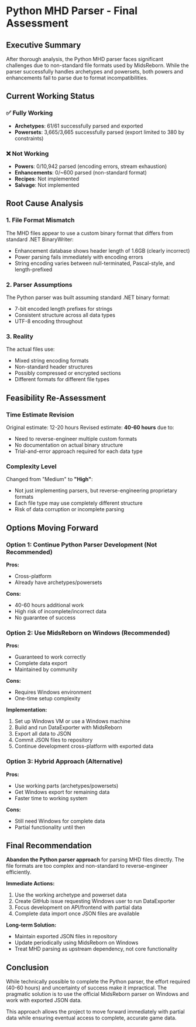 # Python MHD Parser - Final Assessment

## Executive Summary

After thorough analysis, the Python MHD parser faces significant challenges due to non-standard file formats used by MidsReborn. While the parser successfully handles archetypes and powersets, both powers and enhancements fail to parse due to format incompatibilities.

## Current Working Status

### ✅ Fully Working
- **Archetypes**: 61/61 successfully parsed and exported
- **Powersets**: 3,665/3,665 successfully parsed (export limited to 380 by constraints)

### ❌ Not Working  
- **Powers**: 0/10,942 parsed (encoding errors, stream exhaustion)
- **Enhancements**: 0/~600 parsed (non-standard format)
- **Recipes**: Not implemented
- **Salvage**: Not implemented

## Root Cause Analysis

### 1. File Format Mismatch
The MHD files appear to use a custom binary format that differs from standard .NET BinaryWriter:
- Enhancement database shows header length of 1.6GB (clearly incorrect)
- Power parsing fails immediately with encoding errors
- String encoding varies between null-terminated, Pascal-style, and length-prefixed

### 2. Parser Assumptions
The Python parser was built assuming standard .NET binary format:
- 7-bit encoded length prefixes for strings
- Consistent structure across all data types
- UTF-8 encoding throughout

### 3. Reality
The actual files use:
- Mixed string encoding formats
- Non-standard header structures  
- Possibly compressed or encrypted sections
- Different formats for different file types

## Feasibility Re-Assessment

### Time Estimate Revision
Original estimate: 12-20 hours
Revised estimate: **40-60 hours** due to:
- Need to reverse-engineer multiple custom formats
- No documentation on actual binary structure
- Trial-and-error approach required for each data type

### Complexity Level
Changed from "Medium" to **"High"**:
- Not just implementing parsers, but reverse-engineering proprietary formats
- Each file type may use completely different structure
- Risk of data corruption or incomplete parsing

## Options Moving Forward

### Option 1: Continue Python Parser Development (Not Recommended)
**Pros:**
- Cross-platform
- Already have archetypes/powersets

**Cons:**
- 40-60 hours additional work
- High risk of incomplete/incorrect data
- No guarantee of success

### Option 2: Use MidsReborn on Windows (Recommended)
**Pros:**
- Guaranteed to work correctly
- Complete data export
- Maintained by community

**Cons:**
- Requires Windows environment
- One-time setup complexity

**Implementation:**
1. Set up Windows VM or use a Windows machine
2. Build and run DataExporter with MidsReborn
3. Export all data to JSON
4. Commit JSON files to repository
5. Continue development cross-platform with exported data

### Option 3: Hybrid Approach (Alternative)
**Pros:**
- Use working parts (archetypes/powersets)
- Get Windows export for remaining data
- Faster time to working system

**Cons:**
- Still need Windows for complete data
- Partial functionality until then

## Final Recommendation

**Abandon the Python parser approach** for parsing MHD files directly. The file formats are too complex and non-standard to reverse-engineer efficiently.

**Immediate Actions:**
1. Use the working archetype and powerset data
2. Create GitHub issue requesting Windows user to run DataExporter
3. Focus development on API/frontend with partial data
4. Complete data import once JSON files are available

**Long-term Solution:**
- Maintain exported JSON files in repository
- Update periodically using MidsReborn on Windows
- Treat MHD parsing as upstream dependency, not core functionality

## Conclusion

While technically possible to complete the Python parser, the effort required (40-60 hours) and uncertainty of success make it impractical. The pragmatic solution is to use the official MidsReborn parser on Windows and work with exported JSON data.

This approach allows the project to move forward immediately with partial data while ensuring eventual access to complete, accurate game data.